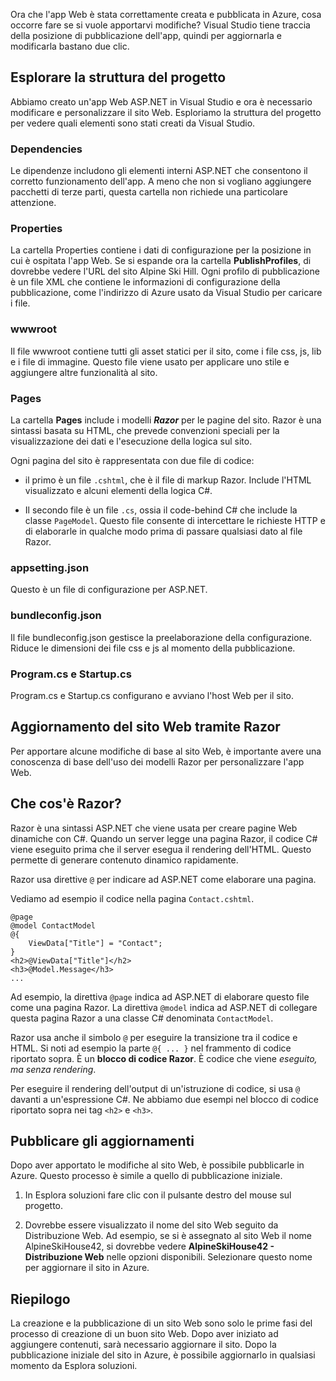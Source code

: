 Ora che l'app Web è stata correttamente creata e pubblicata in Azure, cosa occorre fare se si vuole apportarvi modifiche? Visual Studio tiene traccia della posizione di pubblicazione dell'app, quindi per aggiornarla e modificarla bastano due clic.

## <a name="explore-the-project-structure"></a>Esplorare la struttura del progetto

Abbiamo creato un'app Web ASP.NET in Visual Studio e ora è necessario modificare e personalizzare il sito Web. Esploriamo la struttura del progetto per vedere quali elementi sono stati creati da Visual Studio.

### <a name="dependencies"></a>Dependencies

Le dipendenze includono gli elementi interni ASP.NET che consentono il corretto funzionamento dell'app. A meno che non si vogliano aggiungere pacchetti di terze parti, questa cartella non richiede una particolare attenzione.

### <a name="properties"></a>Properties

La cartella Properties contiene i dati di configurazione per la posizione in cui è ospitata l'app Web. Se si espande ora la cartella **PublishProfiles**, di dovrebbe vedere l'URL del sito Alpine Ski Hill. Ogni profilo di pubblicazione è un file XML che contiene le informazioni di configurazione della pubblicazione, come l'indirizzo di Azure usato da Visual Studio per caricare i file.

### <a name="wwwroot"></a>wwwroot

Il file wwwroot contiene tutti gli asset statici per il sito, come i file css, js, lib e i file di immagine. Questo file viene usato per applicare uno stile e aggiungere altre funzionalità al sito.

### <a name="pages"></a>Pages

La cartella **Pages** include i modelli _**Razor**_ per le pagine del sito.
Razor è una sintassi basata su HTML, che prevede convenzioni speciali per la visualizzazione dei dati e l'esecuzione della logica sul sito.

Ogni pagina del sito è rappresentata con due file di codice:

- il primo è un file `.cshtml`, che è il file di markup Razor. Include l'HTML visualizzato e alcuni elementi della logica C#.

- Il secondo file è un file `.cs`, ossia il code-behind C# che include la classe `PageModel`. Questo file consente di intercettare le richieste HTTP e di elaborarle in qualche modo prima di passare qualsiasi dato al file Razor.

### <a name="appsettingjson"></a>appsetting.json

Questo è un file di configurazione per ASP.NET.

### <a name="bundleconfigjson"></a>bundleconfig.json

Il file bundleconfig.json gestisce la preelaborazione della configurazione. Riduce le dimensioni dei file css e js al momento della pubblicazione.

### <a name="programcs-and-startupcs"></a>Program.cs e Startup.cs

Program.cs e Startup.cs configurano e avviano l'host Web per il sito.

## <a name="updating-your-website-using-razor"></a>Aggiornamento del sito Web tramite Razor

Per apportare alcune modifiche di base al sito Web, è importante avere una conoscenza di base dell'uso dei modelli Razor per personalizzare l'app Web.

## <a name="what-is-razor"></a>Che cos'è Razor?

Razor è una sintassi ASP.NET che viene usata per creare pagine Web dinamiche con C#. Quando un server legge una pagina Razor, il codice C# viene eseguito prima che il server esegua il rendering dell'HTML. Questo permette di generare contenuto dinamico rapidamente.

Razor usa direttive `@` per indicare ad ASP.NET come elaborare una pagina.

Vediamo ad esempio il codice nella pagina `Contact.cshtml`.

```aspx-csharp
@page
@model ContactModel
@{
    ViewData["Title"] = "Contact";
}
<h2>@ViewData["Title"]</h2>
<h3>@Model.Message</h3>
...
```

Ad esempio, la direttiva `@page` indica ad ASP.NET di elaborare questo file come una pagina Razor.
La direttiva `@model` indica ad ASP.NET di collegare questa pagina Razor a una classe C# denominata `ContactModel`.

Razor usa anche il simbolo `@` per eseguire la transizione tra il codice e HTML.
Si noti ad esempio la parte `@{ ... }` nel frammento di codice riportato sopra. È un **blocco di codice Razor**. È codice che viene _eseguito, ma senza rendering_.

Per eseguire il rendering dell'output di un'istruzione di codice, si usa `@` davanti a un'espressione C#. Ne abbiamo due esempi nel blocco di codice riportato sopra nei tag `<h2>` e `<h3>`.

## <a name="publish-your-updates"></a>Pubblicare gli aggiornamenti

Dopo aver apportato le modifiche al sito Web, è possibile pubblicarle in Azure. Questo processo è simile a quello di pubblicazione iniziale.

1. In Esplora soluzioni fare clic con il pulsante destro del mouse sul progetto.

1. Dovrebbe essere visualizzato il nome del sito Web seguito da Distribuzione Web. Ad esempio, se si è assegnato al sito Web il nome AlpineSkiHouse42, si dovrebbe vedere **AlpineSkiHouse42 - Distribuzione Web** nelle opzioni disponibili. Selezionare questo nome per aggiornare il sito in Azure.

## <a name="summary"></a>Riepilogo

La creazione e la pubblicazione di un sito Web sono solo le prime fasi del processo di creazione di un buon sito Web. Dopo aver iniziato ad aggiungere contenuti, sarà necessario aggiornare il sito. Dopo la pubblicazione iniziale del sito in Azure, è possibile aggiornarlo in qualsiasi momento da Esplora soluzioni.
